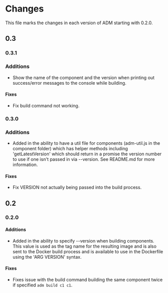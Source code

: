 # Changes
This file marks the changes in each version of ADM starting with 0.2.0.

## 0.3
### 0.3.1
### Additions
- Show the name of the component and the version when printing out success/error messages to the console while building.
#### Fixes
- Fix build command not working.

### 0.3.0
### Additions
- Added in the ability to have a util file for components (adm-util.js in the component folder) which has helper methods including 'getLatestVersion' which should return in a promise the version
number to use if one isn't passed in via --version. See README.md for more information.
#### Fixes
- Fix VERSION not actually being passed into the build process.

## 0.2
### 0.2.0
#### Additions
- Added in the ability to specify --version when building components. This value is used as the tag name for the resulting image and is also sent to the Docker build process and is available to use
in the Dockerfile using the 'ARG VERSION' syntax.
#### Fixes
- Fixes issue with the build command building the same component twice if specified `adm build c1 c1`.